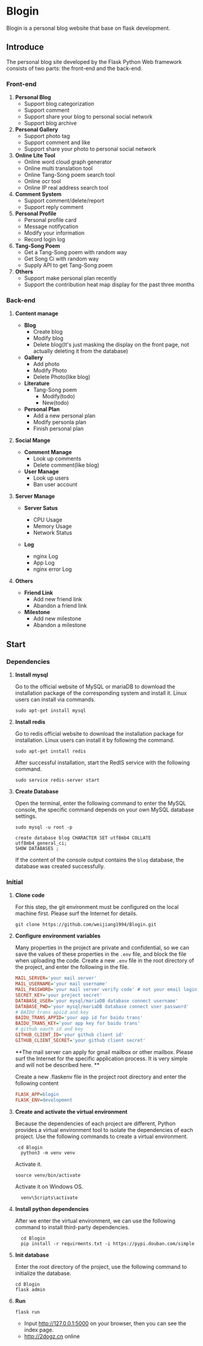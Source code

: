 # Blogin

Blogin is a personal blog website that base on flask development.

## Introduce

The personal blog site developed by the Flask Python Web framework consists of two parts: the front-end and the back-end.

### Front-end

1. **Personal Blog**
   - Support blog categorization
   - Support comment 
   - Support  share your blog to personal social network
   - Support blog archive
2. **Personal Gallery**
   - Support photo tag
   - Support comment and like
   - Support share your photo to personal social network
3. **Online Lite Tool**
   - Online word cloud graph generator
   - Online multi translation tool
   - Online Tang-Song poem search tool
   - Online ocr tool
   - Online IP real address search tool
4. **Comment System**
   - Support comment/delete/report
   - Support reply comment
5. **Personal Profile**
   - Personal profile card
   - Message notifycation
   - Modify your information
   - Record login log
6. **Tang-Song Poem**
   - Get a Tang-Song poem with random way
   - Get Song Ci with random way
   - Supply API to get Tang-Song poem
7. **Others**
   - Support make personal plan recently
   - Support the contribution heat map display for the past three months

### Back-end

1. **Content manage**

   - **Blog** 
     - Create blog
     - Modify blog
     - Delete blog(It's just masking the display on the front page, not actually deleting it from the database)
   - **Gallery**
     - Add photo
     - Modify Photo
     - Delete Photo(like blog)
   - **Literature**
     - Tang-Song poem
       - Modify(todo)
       - New(todo)
   - **Personal Plan**
     - Add a new personal plan
     - Modify personla plan
     - Finish personal plan

2. **Social Mange**

   - **Comment Manage**
     - Look up comments
     - Delete comment(like blog)
   - **User Manage**
     - Look up users
     - Ban user account

3. **Server Manage**

   - **Server Satus**
     - CPU Usage
     - Memory Usage
     - Network Status

   - **Log**
     - nginx Log
     - App Log
     - nginx error Log

4. **Others**

   - **Friend Link**
     - Add new friend link
     - Abandon a friend link
   - **Milestone**
     - Add new milestone
     - Abandon a milestone

## Start

### Dependencies

1. **Install mysql**

   Go to the official website of MySQL or mariaDB to download the installation package of the corresponding system and install it. Linux users can install via commands.

   ```shell
   sudo apt-get install mysql
   ```

2. **Install redis**

   Go to redis official website to download the installation package for installation. Linux users can install it by following the command.

   ```shell
   sudo apt-get install redis
   ```

   After successful installation, start the RedIS service with the following command.

   ```shell
   sudo service redis-server start
   ```

3. **Create Database**

   Open the terminal, enter the following command to enter the MySQL console, the specific command depends on your own MySQL database settings.

   ```shell
   sudo mysql -u root -p
   ```

   ```mysql
   create database blog CHARACTER SET utf8mb4 COLLATE utf8mb4_general_ci;
   SHOW DATABASES ;
   ```

   If the content of the console output contains the `blog` database, the database was created successfully.

### Initial

1. **Clone code**

   For this step, the git environment must be configured on the local machine first. Please surf the Internet for details.

   ```shell
   git clone https://github.com/weijiang1994/Blogin.git
   ```

2. **Configure environment variables** 

   Many properties in the project are private and confidential, so we can save the values of these properties in the `.env` file, and block the file when uploading the code. Create a new `.env` file in the root directory of the project, and enter the following in the file.

   ```INI
   MAIL_SERVER='your mail server'
   MAIL_USERNAME='your mail username'
   MAIL_PASSWORD='your mail server verify code' # not your email login password
   SECRET_KEY='your project secret'
   DATABASE_USER='your mysql/mariaDB database connect username'
   DATABASE_PWD='your mysql/mariaDB database connect user password'
   # BAIDU trans apiid and key
   BAIDU_TRANS_APPID='your app id for baidu trans'
   BAIDU_TRANS_KEY='your app key for baidu trans'
   # github oauth id and key
   GITHUB_CLIENT_ID='your github client id'
   GITHUB_CLIENT_SECRET='your github client secret'
   ```

   **The mail server can apply for gmail mailbox or other mailbox. Please surf the Internet for the specific application process. It is very simple and will not be described here. **

   Create a new .flaskenv file in the project root directory and enter the following content

   ```ini
   FLASK_APP=blogin
   FLASK_ENV=development
   ```

3. **Create and activate the virtual environment**

   Because the dependencies of each project are different, Python provides a virtual environment tool to isolate the dependencies of each project. Use the following commands to create a virtual environment.

   ```shell
    cd Blogin
     python3 -m venv venv
   ```

   Activate it.

   ```shell
   source venv/bin/activate
   ```

   Activate it on Windows OS.

   ```shell
     venv\Scripts\activate
   ```

4. **Install python dependencies**

   After we enter the virtual environment, we can use the following command to install third-party dependencies.

   ```shell
     cd Blogin
     pip install -r requirments.txt -i https://pypi.douban.com/simple
   ```

5. **Init database**

   Enter the root directory of the project, use the following command to initialize the database.

   ```shell
   cd Blogin
   flask admin
   ```

6. **Run**

   ```shell
   flask run
   ```

   - Input http://127.0.0.1:5000 on your browser, then you can see the index page.
   - http://2dogz.cn online